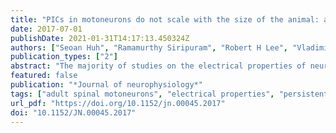 ```yaml
---
title: "PICs in motoneurons do not scale with the size of the animal: a possible mechanism for faster speed of muscle contraction in smaller species."
date: 2017-07-01
publishDate: 2021-01-31T14:17:13.450324Z
authors: ["Seoan Huh", "Ramamurthy Siripuram", "Robert H Lee", "Vladimir V Turkin", "Derek O'Neill", "Thomas M Hamm", "Charles J Heckman", "Marin Manuel"]
publication_types: ["2"]
abstract: "The majority of studies on the electrical properties of neurons are carried out in rodents, and in particular in mice. However, the minute size of this animal compared with humans potentially limits the relevance of the resulting insights. To be able to extrapolate results obtained in a small animal such as a rodent, one needs to have proper knowledge of the rules governing how electrical properties of neurons scale with the size of the animal. Generally speaking, electrical resistances of neurons increase as cell size decreases, and thus maintenance of equal depolarization across cells of different sizes requires the underlying currents to decrease in proportion to the size decrease. Thus it would generally be expected that voltage-sensitive currents are smaller in smaller animals. In this study, we used in vivo preparations to record electrical properties of spinal motoneurons in deeply anesthetized adult mice and cats. We found that PICs do not scale with size, but instead are constant in their amplitudes across these species. This constancy, coupled with the threefold differences in electrical resistances, means that PICs contribute a threefold larger depolarization in the mouse than in the cat. As a consequence, motoneuronal firing rate sharply increases as animal size decreases. These differences in firing rates are likely essential in allowing different species to control muscles with widely different contraction speeds (smaller animals have faster muscle fibers). Thus from our results we have identified a possible new mechanism for how electrical properties are tuned to match mechanical properties within the motor output system.NEW & NOTEWORTHY The small size of the mouse warrants concern over whether the properties of their neurons are a scaled version of those in larger animals or instead have unique features. Comparison of spinal motoneurons in mice to cats showed unique features. Firing rates in the mouse were much higher, in large part due to relatively larger persistent inward currents. These differences likely reflect adaptations for controlling much faster muscle fibers in mouse than cat."
featured: false
publication: "*Journal of neurophysiology*"
tags: ["adult spinal motoneurons", "electrical properties", "persistent inward currents", "voltage clamp"]
url_pdf: "https://doi.org/10.1152/jn.00045.2017"
doi: "10.1152/JN.00045.2017"
---
```


